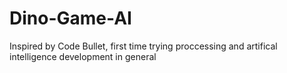 # Dino-Game-AI
Inspired by Code Bullet, first time trying proccessing and artifical intelligence development in general 
